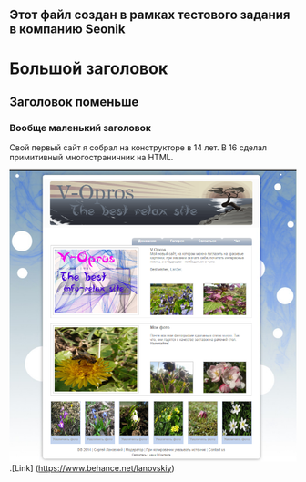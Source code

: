 ## Этот файл создан в рамках тестового задания в компанию Seonik

# Большой заголовок
## Заголовок поменьше

### Вообще маленький заголовок

Свой первый сайт я собрал на конструкторе в 14 лет. В 16 сделал примитивный многостраничник на HTML. 

![Branching](Lanovskyi-site.png)
.[Link] (https://www.behance.net/lanovskiy)
